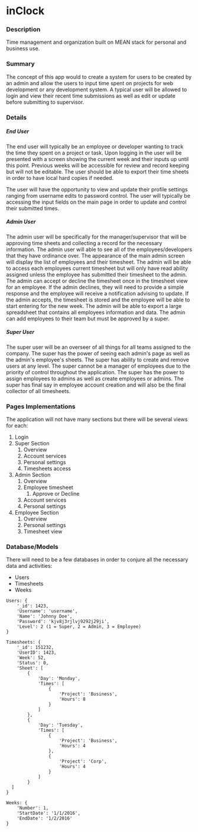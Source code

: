# inClock

### Description
Time management and organization built on MEAN stack for personal and business use.

### Summary
The concept of this app would to create a system for users to be created by an admin and allow the users to input time spent on projects for web development or any development system. A typical user will be allowed to login and view their recent time submissions as well as edit or update before submitting to supervisor.

### Details
##### End User
The end user will typically be an employee or developer wanting to track the time they spent on a project or task. Upon logging in the user will be presented with a screen showing the current week and their inputs up until this point. Previous weeks will be accessible for review and record keeping but will not be editable. The user should be able to export their time sheets in order to have local hard copies if needed.

The user will have the opportunity to view and update their profile settings ranging from username edits to password control. The user will typically be accessing the input fields on the main page in order to update and control their submitted times.

##### Admin User
The admin user will be specifically for the manager/supervisor that will be approving time sheets and collecting a record for the necessary information. The admin user will able to see all of the employees/developers that they have ordinance over. The appearance of the main admin screen will display the list of employees and their timesheet. The admin will be able to access each employees current timesheet but will only have read ability assigned unless the employee has submitted their timesheet to the admin. The admin can accept or decline the timesheet once in the timesheet view for an employee. If the admin declines, they will need to provide a simple response and the employee will receive a notification advising to update. If the admin accepts, the timesheet is stored and the employee will be able to start entering for the new week. The admin will be able to export a large spreadsheet that contains all employees information and data. The admin can add employees to their team but must be approved by a super. 

##### Super User
The super user will be an overseer of all things for all teams assigned to the company. The super has the power of seeing each admin's page as well as the admin's employee's sheets. The super has ability to create and remove users at any level. The super cannot be a manager of employees due to the priority of control throughout the application. The super has the power to assign employees to admins as well as create employees or admins. The super has final say in employee account creation and will also be the final collector of all timesheets.

### Pages Implementations
The application will not have many sections but there will be several views for each:

1. Login
2. Super Section
	1. Overview
	2. Account services
	3. Personal settings
	4. Timesheets access
3. Admin Section
	1. Overview
	2. Employee timesheet
		1. Approve or Decline
	3. Account services
	4. Personal settings
4. Employee Section
	1. Overview
	2. Personal settings
	3. Timesheet view

### Database/Models
There will need to be a few databases in order to conjure all the necessary data and activities:
- Users
- Timesheets
- Weeks

```	
Users: {
	'_id': 1423,
	'Username': 'username',
	'Name': 'Johnny Doe',
	'Password': 'kjv8j3rjlvj9292j29ji',
	'Level': 2 (1 = Super, 2 = Admin, 3 = Employee)
}
```

```
Timesheets: {
	'_id': 151232,
	'UserID': 1423,
	'Week': 52,
	'Status': 0,
	'Sheet': [
		{
			'Day': 'Monday',
			'Times': [
				{
					'Project': 'Business',
					'Hours': 8
				}
			]
		},
		{
			'Day': 'Tuesday',
			'Times': [
				{
					'Project': 'Business',
					'Hours': 4
				},
				{
					'Project': 'Corp',
					'Hours': 4
				}
			]
		}
  ]
}
```
```
Weeks: {
	'Number': 1,
	'StartDate': '1/1/2016',
	'EndDate': '1/2/2016'
}
```

